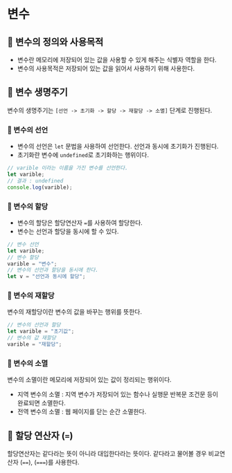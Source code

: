 # 변수

## 📌 변수의 정의와 사용목적

- 변수란 메모리에 저장되어 있는 값을 사용할 수 있게 해주는 식별자 역할을 한다.
- 변수의 사용목적은 저장되어 있는 값을 읽어서 사용하기 위해 사용한다.

## 📌 변수 생명주기
변수의 생명주기는 `[선언 -> 초기화 -> 할당 -> 재할당 -> 소멸]` 단계로 진행된다.

### 🧩 변수의 선언

- 변수의 선언은 `let` 문법을 사용하여 선언한다. 선언과 동시에 초기화가 진행된다.
- 초기화란 변수에 `undefined`로 초기화하는 행위이다.

```javascript
// varible 이라는 이름을 가진 변수를 선언한다.
let varible;
// 결과 : undefined
console.log(varible);
```

### 🧩 변수의 할당

- 변수의 할당은 할당연산자 `=`를 사용하여 할당한다.
- 변수는 선언과 할당을 동시에 할 수 있다.

```javascript
// 변수 선언
let varible;
// 변수 할당
varible = "변수";
// 변수의 선언과 할당을 동시에 한다.
let v = "선언과 동시에 할당";
```

### 🧩 변수의 재할당
변수의 재할당이란 변수의 값을 바꾸는 행위를 뜻한다.

```javascript
// 변수의 선언과 할당
let varible = "초기값";
// 변수의 값 재할당
varible = "재할당";
```

### 🧩 변수의 소멸
변수의 소멸이란 메모리에 저장되어 있는 값이 정리되는 행위이다.

- 지역 변수의 소멸 : 지역 변수가 저장되어 있는 함수나 실행문 반복문 조건문 등이 완료되면 소멸한다.
- 전역 변수의 소멸 : 웹 페이지를 닫는 순간 소멸한다.

## 📌 할당 연산자 (`=`)

할당연산자는 같다라는 뜻이 아니라 대입한다라는 뜻이다. 같다라고 물어볼 경우 비교연산자 (`==`), (`===`)를 사용한다.
